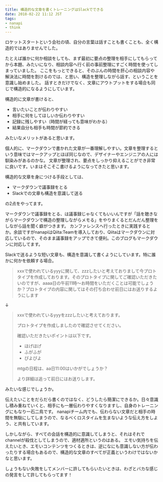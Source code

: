 ```yaml
---
title: 構造的な文章を書くトレーニングはSlackでできる
date: 2018-02-22 11:12 JST
tags:
- nanapi
- think
---
```


ロケットスタートという会社の頃、自分の言葉は話すことも書くことも、全く構造的ではありませんでした。

たとえば誰かに何か相談をしても、まず最初に要点の整理を相手にしてもらってから本題、みたいになり、相談内容へ行く前の事前整理にすごく時間を使ってしまっていました。
ここをもっとできると、そのぶんの時間を肝心の相談内容や解決法に時間を割けるのでは、と思い、構造を整理しながら話す、ということを意識し始めました。
話すときだけでなく、文章にアウトプットをする場合も同じで構造的になるようにしています。

構造的に文章が書けると、

- 言いたいことが伝わりやすい
- 相手に何をしてほしいか伝わりやすい
- 記録に残しやすい（時間が経っても意味がわかる）
- 結果自分も相手も時間が節約できる

みたいなメリットがあると思います。

個人的に、マークダウンで書かれた文章が一番理解しやすい。文章を整理するという意味ではマークアップとほぼ同じなので、デザイナーやエンジニアの人には馴染みがあるのかな。
文章が整理され、要点をしっかり抑えることができ非常に良いです。いまはそこそこ書けるようになってきたと思います。

構造的な文章を身につける手段としては、

- マークダウンで議事録をとる
- Slackでの文章も構造を意識して送る

の2点をやってます。

マークダウンで議事録をとる、は議事録じゃなくてもいいんですが「話を聴きながらマークダウンで構造の整理しながらメモる」をやりまくるとだんだん整理をしながら話を聞く癖がつきます。
カンファレンスへ行ったときに実践するとか。余談ですがnanapiはQiita:Teamを導入しており、Qiitaはマークダウンに対応しているので、そのまま議事録をアップできて便利。このブログもマークダウンに対応してます。

Slackで送るような短い文章も、構造を意識して書くようにしています。特に誰かに何かを依頼する場合。

>xxxで使われているyyyに関して、zzzしたいと考えておりまして今プロトタイプを作成しております。そのプロトタイプに関してご確認いただきたいのですが、aaaa日の午前11時〜お時間をいただくことは可能でしょうか？プロトタイプの内容に関してはその打ち合わせ前日にはお送りするようにします

↓

>xxxで使われているyyyをzzzしたいと考えております。
>
>プロトタイプを作成しましたので確認させてください。
>
>確認いただきたいポイントは以下です。
>
>- ほげほげ
>- ふがふが
>- ぴよぴよ
>
>mtgの日程は、aa日11:00はいかがでしょうか？
>
>より詳細は追って前日にはお送りします。

みたいな感じでしょうか。

伝えたいことをだらだら書くのではなく、どうしたら簡潔にできるか。日々意識し積み重ねていくと、相手にも一層伝わりやすくなりますし、自身のトレーニングにもなり一石二鳥です。
nanapiチーム内でも、伝わらない文章だと相手の時間を無駄にしてしまうので、なるべくロスタイムを生まないような伝え方をしよう、と共有しています。

しかしながら、すべての会話を構造的に意識してしまうと、それはそれでchannelが殺伐としてしまうので、適材適所というのはある。
エモい気持ちを伝えたいとき、エモいコンテンツをつくるときは、逆になにも意識しない方が伝わったりする場合もあるので、構造的な文章のすべてが正義というわけではないかなと思います。

しょうもない失敗をしてメンバーに許してもらいたいときは、わざとバカな感じの発言をして許してもらってます！







